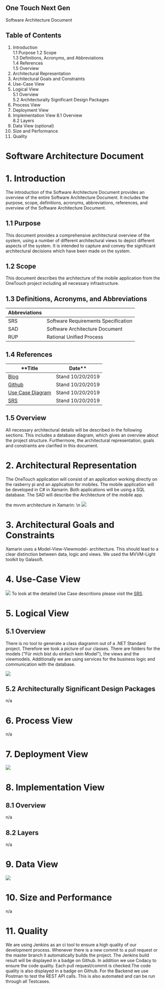 ## One Touch Next Gen
Software Architecture Document


## Table of Contents
1.	Introduction	
1.1	Purpose	
1.2	Scope	
1.3	Definitions, Acronyms, and Abbreviations	
1.4	References	
1.5	Overview	
2.	Architectural Representation	
3.	Architectural Goals and Constraints	
4.	Use-Case View	
5.	Logical View	
5.1	Overview	
5.2	Architecturally Significant Design Packages	
6.	Process View	
7.	Deployment View	
8.	Implementation View	
8.1	Overview	
8.2	Layers	
9.	Data View (optional)	
10.	Size and Performance	
11.	Quality	
 
# Software Architecture Document 
# 1.	Introduction
The introduction of the Software Architecture Document provides an overview of the entire Software Architecture Document. It includes the purpose, scope, definitions, acronyms, abbreviations, references, and overview of the Software Architecture Document.
## 1.1	Purpose
This document provides a comprehensive architectural overview of the system, using a number of different architectural views to depict different aspects of the system. It is intended to capture and convey the significant architectural decisions which have been made on the system.
## 1.2	Scope
This document describes the architecture of the mobile application from the OneTouch project including all necessary infrastructure.
## 1.3	Definitions, Acronyms, and Abbreviations
|**Abbreviations**||
|---|---|
|SRS|Software Requirements Specification|
|SAD|Software Architecture Document|
|RUP|Rational Unified Process|
## 1.4	References
|**Title|Date**|
|---|---|
|[Blog](https://onetouch940978896.wordpress.com/)|Stand 10/20/2019|
|[Github](https://github.com/TheLordXII/OneTouch)| Stand 10/20/2019|
|[Use Case Diagram](https://github.com/TheLordXII/OneTouch/blob/master/UseCaseDiagram.png)|Stand 10/20/2019|
|[SRS](https://github.com/TheLordXII/OneTouch/blob/master/SRS.md)|Stand 10/20/2019|
## 1.5	Overview
All necessary architectural details will be described in the following sections. This includes a database diagram, which gives an overview about the project structure.
Furthermore, the architectural representation, goals and constraints are clarified in this document.
# 2.	Architectural Representation 
The OneTouch application will consist of an application working directly on the rasberry pi and an application for mobiles. The mobile application will be developed in C# in Xamarin. Both applications will be using a SQL database. The SAD will describe the Architecture of the mobile app. 

the mvvm architecture in Xamarin: \n
![](https://github.com/TheLordXII/OneTouch/blob/master/mvvmXamarin.png)

# 3.	Architectural Goals and Constraints 
Xamarin uses a Model-View-Viewmodel- architecture. This should lead to a clear distinction between data, logic and views.
We used the MVVM-Light toolkit by Galasoft.

# 4.	Use-Case View 
![](https://github.com/TheLordXII/OneTouch/blob/master/UseCaseDiagram.png)
To look at the detailed Use Case descritions please visit the [SRS](https://github.com/TheLordXII/OneTouch/blob/master/SRS.md).

# 5.	Logical View 
## 5.1	Overview
There is no tool to generate a class diagramm out of a .NET Standard project. Therefore we took a picture of our classes.
There are folders for the models ("Für mich bist du einfach kein Model"), the views and the viewmodels. Additionally we are using services for the business logic and communication with the database.

![](https://github.com/TheLordXII/OneTouch/blob/master/ClassesLogicalView.png)

## 5.2	Architecturally Significant Design Packages
n/a

# 6.	Process View 
n/a

# 7.	Deployment View 
![](https://github.com/TheLordXII/OneTouch/blob/master/DeploymentView.png)

# 8.	Implementation View 
## 8.1	Overview
n/a

## 8.2	Layers
n/a

# 9.	Data View
![](https://github.com/TheLordXII/OneTouch/blob/master/Database/DBSchema.png)

# 10.	Size and Performance 
n/a

# 11.	Quality 
We are using Jenkins as an ci tool to ensure a high quality of our development process. Whenever there is a new commit to a pull request or the master branch it automatically builds the project. The Jenkins build result will be displayed in a badge on Github.
In addition we use Codacy to ensure the code quality. Each pull request/commit is checked.The code quality is also displayed in a badge on Github.
For the Backend we use Postman to test the REST API calls. This is also automated and can be run through all Testcases.
